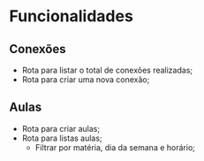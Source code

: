 # Funcionalidades

## Conexões 

- Rota para listar o total de conexões realizadas;
- Rota para criar uma nova conexão;

## Aulas 

- Rota para criar aulas;
- Rota para listas aulas;
  - Filtrar por matéria, dia da semana e horário;




